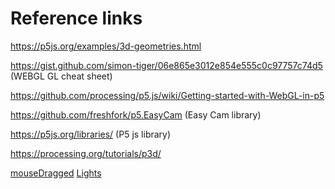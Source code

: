 # Reference links

https://p5js.org/examples/3d-geometries.html

https://gist.github.com/simon-tiger/06e865e3012e854e555c0c97757c74d5 (WEBGL GL cheat sheet)

https://github.com/processing/p5.js/wiki/Getting-started-with-WebGL-in-p5

https://github.com/freshfork/p5.EasyCam (Easy Cam library)

https://p5js.org/libraries/ (P5 js library)

https://processing.org/tutorials/p3d/

[mouseDragged](https://p5js.org/reference/#/p5/mouseDragged)  [Lights](https://p5js.org/examples/3d-multiple-lights.html)
